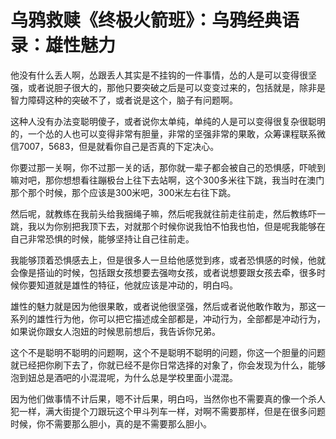 # 乌鸦救赎《终极火箭班》：乌鸦经典语录：雄性魅力

他没有什么丢人啊，怂跟丢人其实是不挂钩的一件事情，怂的人是可以变得很坚强，或者说胆子很大的，那他只要突破之后是可以变变过来的，包括就是，除非是智力障碍这种的突破不了，或者说是这个，脑子有问题啊。

这种人没有办法变聪明傻子，或者说你太单纯，单纯的人是可以变得很复杂很聪明的，一个怂的人也可以变得非常有胆量，非常的坚强非常的果敢，众筹课程联系微信7007，5683，但是就看你自己是否真的下定决心。

你要过那一关啊，你不过那一关的话，那你就一辈子都会被自己的恐惧感，吓唬到嘛对吧，那你想想看往蹦极台上往下去站啊，这个300多米往下跳，我当时在澳门那个那个时候，那个应该是300米吧，300米左右往下跳。

然后呢，就教练在我前头给我捆绳子嘛，然后呢我就往前走往前走，然后教练吓一跳，我以为你别把我顶下去，对就那个时候你说我怕不怕我也怕，但是呢我能够在自己非常恐惧的时候，能够坚持让自己往前走。

我能够顶着恐惧感去上，但是很多人一旦给他感觉到疼，或者恐惧感的时候，他就会像是搭讪的时候，包括跟女孩想要去强吻女孩，或者说想要跟女孩去牵，很多时候你要知道就是雄性的特征，他就应该是冲动的，明白吗。

雄性的魅力就是因为他很果敢，或者说他很坚强，然后或者说他敢作敢为，那这一系列的雄性行为他，你可以把它描述成全部都是，冲动行为，全部都是冲动行为，如果说你跟女人泡妞的时候思前想后，我告诉你兄弟。

这个不是聪明不聪明的问题啊，这个不是聪明不聪明的问题，你这一个胆量的问题就已经把你刷下去了，你就已经不是你日常选择的对象了，你会发现为什么，能够泡到妞总是酒吧的小混混呢，为什么总是学校里面小混混。

因为他们做事情不计后果，嗯不计后果，明白吗，当然你也不需要真的像一个杀人犯一样，满大街提个刀跟玩这个甲斗列车一样，对啊不需要那样，但是在很多问题时候，你不需要那么胆小，真的是不需要那么胆小。

